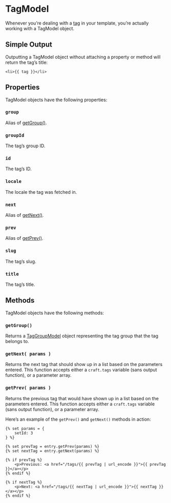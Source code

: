 # TagModel

Whenever you’re dealing with a [tag](../tags.md) in your template, you’re actually working with a TagModel object.

## Simple Output

Outputting a TagModel object without attaching a property or method will return the tag’s title:

```twig
<li>{{ tag }}</li>
```

## Properties

TagModel objects have the following properties:

### `group`

Alias of [getGroup()](#getGroup).

### `groupId`

The tag’s group ID.

### `id`

The tag’s ID.

### `locale`

The locale the tag was fetched in.

### `next`

Alias of [getNext()](#getNext).

### `prev`

Alias of [getPrev()](#getPrev).

### `slug`

The tag’s slug.

### `title`

The tag’s title.


## Methods

TagModel objects have the following methods:

### `getGroup()`

Returns a [TagGroupModel](taggroupmodel.md) object representing the tag group that the tag belongs to.

### `getNext( params )`

Returns the next tag that should show up in a list based on the parameters entered. This function accepts either a `craft.tags` variable (sans output function), or a parameter array.

### `getPrev( params )`

Returns the previous tag that would have shown up in a list based on the parameters entered. This function accepts either a `craft.tags` variable (sans output function), or a parameter array.

Here’s an example of the `getPrev()` and `getNext()` methods in action:

```twig
{% set params = {
    setId: 3
} %}

{% set prevTag = entry.getPrev(params) %}
{% set nextTag = entry.getNext(params) %}

{% if prevTag %}
    <p>Previous: <a href="/tags/{{ prevTag | url_encode }}">{{ prevTag }}</a></p>
{% endif %}

{% if nextTag %}
    <p>Next: <a href="/tags/{{ nextTag | url_encode }}">{{ nextTag }}</a></p>
{% endif %}
```
